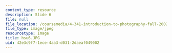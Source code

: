```yaml
---
content_type: resource
description: Slide 6
file: null
file_location: /coursemedia/4-341-introduction-to-photography-fall-2002/42e3c9f71ece4aa3d0312daeaf049002_hsu6.JPG
file_type: image/jpeg
resourcetype: Image
title: hsu6.JPG
uid: 42e3c9f7-1ece-4aa3-d031-2daeaf049002
---
```

